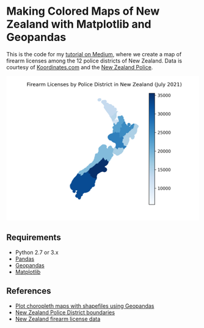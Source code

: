 # Making Colored Maps of New Zealand with Matplotlib and Geopandas
This is the code for my [tutorial on Medium](https://medium.com/@aeroman2/making-colored-country-maps-with-real-data-using-matplotlib-and-geopandas-2d10687ca7ac), where we create a map of firearm licenses among the 12 police districts of New Zealand. Data is courtesy of [Koordinates.com](https://koordinates.com/layer/3824-nz-police-district-boundaries/) and the [New Zealand Police](https://www.police.govt.nz/about-us/publication/firearms-data).

![Choropleth map of firearm licenses per police district in New Zealand](nz_firearm_licenses.png)

## Requirements
* Python 2.7 or 3.x
* [Pandas](https://pandas.pydata.org/)
* [Geopandas](https://geopandas.org/)
* [Matplotlib](https://matplotlib.org/)

## References
* [Plot choropleth maps with shapefiles using Geopandas](https://towardsdatascience.com/plot-choropleth-maps-with-shapefiles-using-geopandas-a6bf6ade0a49)
* [New Zealand Police District boundaries](https://koordinates.com/layer/3824-nz-police-district-boundaries/)
* [New Zealand firearm license data](https://www.police.govt.nz/about-us/publication/firearms-data)


